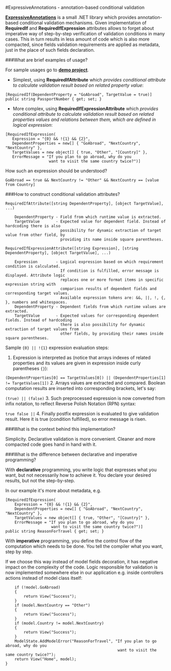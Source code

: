 #ExpressiveAnnotations - annotation-based conditional validation

[**ExpressiveAnnotations**](https://github.com/JaroslawWaliszko/ExpressiveAnnotations/tree/master/src/ExpressiveAnnotations) is a small .NET library which provides annotation-based conditional validation mechanisms. Given implementation of **RequiredIf** and **RequiredIfExpression** attributes allows to forget about imperative way of step-by-step verification of validation conditions in many cases. This in turn results in less amount of code which is also more compacted, since fields validation requirements are applied as metadata, just in the place of such fields declaration.

###What are brief examples of usage?

For sample usages go to [**demo project**](https://github.com/JaroslawWaliszko/ExpressiveAnnotations/tree/master/src/ExpressiveAnnotations.MvcWebSample).

* Simplest, using **RequiredIfAttribute** which *provides conditional attribute to calculate validation result based on related property value*:
    
 ```
[RequiredIf(DependentProperty = "GoAbroad", TargetValue = true)]
public string PassportNumber { get; set; }
```
* More complex, using **RequiredIfExpressionAttribute** which *provides conditional attribute to calculate validation result based on related properties values and relations between them, which are defined in logical expression*:

 ```
[RequiredIfExpression(
    Expression = "{0} && !{1} && {2}",
    DependentProperties = new[] { "GoAbroad", "NextCountry", "NextCountry" },
    TargetValues = new object[] { true, "Other", "[Country]" },
    ErrorMessage = "If you plan to go abroad, why do you 
					want to visit the same country twice?")]
```
How such an expression should be understood?

 ```GoAbroad == true && NextCountry != "Other" && NextCountry == [value from Country]```

###How to construct conditional validation attributes?

```
RequiredIfAttribute([string DependentProperty], [object TargetValue], ...)

    DependentProperty - Field from which runtime value is extracted.    
    TargetValue       - Expected value for dependent field. Instead of hardcoding there is also 
						possibility for dynamic extraction of target value from other field, by 
						providing its name inside square parentheses.
```
```
RequiredIfExpressionAttribute([string Expression], [string DependentProperty], [object TargetValue], ...)

    Expression        - Logical expression based on which requirement condition is calculated. 
						If condition is fulfilled, error message is displayed. Attribute logic 
						replaces one or more format items in specific expression string with 
						comparison results of dependent fields and corresponding target values.                         
                        Available expression tokens are: &&, ||, !, {, }, numbers and whitespaces.
    DependentProperty - Dependent fields from which runtime values are extracted.    
    TargetValue       - Expected values for corresponding dependent fields. Instead of hardcoding 
						there is also possibility for dynamic extraction of target values from 
						other fields, by providing their names inside square parentheses.
```

Sample `{0} || !{1}` expression evaluation steps:

1. Expression is interpreted as (notice that arrays indexes of related properties and its values are given in expression inside curly parentheses `{}`): 

 ```(DependentProperties[0] == TargetValues[0]) || (DependentProperties[1] != TargetValues[1])```
2. Arrays values are extracted and compared. Boolean computation results are inserted into corresponding brackets, let's say:

 ```(true) || (false)```
3. Such preprocessed expression is now converted from infix notation, to reflect Reverse Polish Notation (RPN) syntax:

 ```true false ||```
4. Finally postfix expression is evaluated to give validation result. Here it is true (condition fulfilled), so error message is risen.

###What is the context behind this implementation? 

Simplicity. Declarative validation is more convenient. Cleaner and more compacted code goes hand in hand with it.

###What is the difference between declarative and imperative programming?

With **declarative** programming, you write logic that expresses what you want, but not necessarily how to achieve it. You declare your desired results, but not the step-by-step.

In our example it's more about metadata, e.g.

```
[RequiredIfExpression(
    Expression = "{0} && !{1} && {2}",
    DependentProperties = new[] { "GoAbroad", "NextCountry", "NextCountry" },
    TargetValues = new object[] { true, "Other", "[Country]" },
    ErrorMessage = "If you plan to go abroad, why do you 
					want to visit the same country twice?")]
public string ReasonForTravel { get; set; }
```

With **imperative** programming, you define the control flow of the computation which needs to be done. You tell the compiler what you want, step by step.

If we choose this way instead of model fields decoration, it has negative impact on the complexity of the code. Logic responsible for validation is now implemented somewhere else in our application e.g. inside controllers actions instead of model class itself:
```
    if (!model.GoAbroad)
    {
        return View("Success");
    }
	if (model.NextCountry == "Other")
    {
        return View("Success");
    }
    if (model.Country != model.NextCountry)
    {
        return View("Success");
    }
	ModelState.AddModelError("ReasonForTravel", "If you plan to go abroad, why do you 
												 want to visit the same country twice?");
    return View("Home", model);
}
```